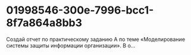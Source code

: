 # 01998546-300e-7996-bcc1-8f7a864a8bb3
Создай отчет по практическому заданию А по теме «Моделирование системы защиты информации организации». В о...
